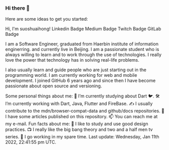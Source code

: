 ### Hi there 👋

Here are some ideas to get you started:

Hi, I'm suoshuaihong! 
Linkedin Badge Medium Badge Twitch Badge GitLab Badge

I am a Software Engineer, graduated from Haerbin institute of information enginerring. and currently live in Beijing. I am a passionate student who is always willing to learn and to work through the use of technologies. I really love the power that technology has in solving real-life problems.

I also usually learn and guide people who are just starting out in the programming world. I am currently working for web and mobile development. I joined GitHub 6 years ago and since then I have become passionate about open source and versioning.

 Some personal things about me:
  🌱 I’m currently studying about Dart 🐦.
 🛠 I’m currently working with Dart, Java, Flutter and FireBase.
 ✍️ I usually contribute to the mdn/browser-compat-data and github/docs repositories.
 📝 I have some articles published on this repository.
📫 You can reach me at my e-mail.
Fun facts about me:
🎨 I like to study and use good design practices.
📺 I really like the big bang theory and two and a half men tv series.
🥁 I go working in my spare time.
Last update: Wednesday, Jan 11th 2022, 22:41:55 pm UTC.
